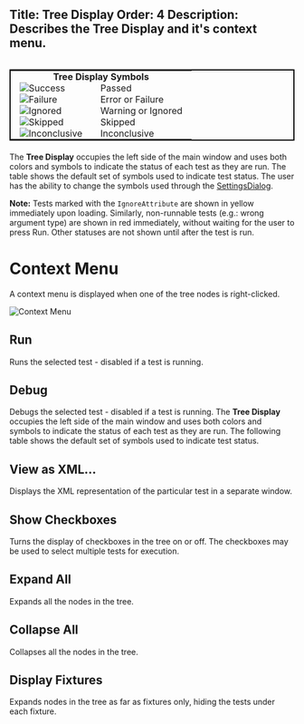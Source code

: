 Title: Tree Display
Order: 4
Description: Describes the Tree Display and it's context menu.
---
<!-- Styling for the table on this page -->
<style>
    table {
        float: left;
        margin-right: 20px;
        margin-bottom: 20px;
        border: 2px solid black;
    }
    td, th {
        padding: 0 1em;
    }
</style>

<table>
    <tr><th colspan=2>Tree Display Symbols</th></tr>
    <tr><td><img alt="Success" src="../img/Success.png"/></td>
        <td>Passed</td></tr>
    <tr><td><img alt="Failure" src="../img/Failure.png"/></td>
        <td>Error or Failure</td></tr>
    <tr><td><img alt="Ignored" src="../img/Ignored.png"/></td>
        <td>Warning or Ignored</td></tr>
    <tr><td><img alt="Skipped" src="../img/Skipped.png"/></td>
        <td>Skipped</td></tr>
    <tr><td><img alt="Inconclusive" src="../img/Inconclusive.png"/></td>
        <td>Inconclusive</td></tr>
</table>

The **Tree Display** occupies the left side of the main window and uses both colors and symbols to indicate the status of each test as they are run. The table shows the default set of symbols used to indicate test status. The user has the ability to change the symbols used through the [SettingsDialog](./settings-dialog.html#gui-settings-tree-display).

**Note:** Tests marked with the `IgnoreAttribute` are shown in yellow immediately upon loading. Similarly, non-runnable tests (e.g.: wrong argument type) are shown in red immediately, without waiting for the user to press Run. Other statuses are not shown until after the test is run.

# Context Menu

A context menu is displayed when one of the tree nodes is right-clicked.

<img class="float-right" alt="Context Menu" src="../img/contextmenu.png" />

## Run

Runs the selected test - disabled if a test is running.

## Debug

Debugs the selected test - disabled if a test is running.
The **Tree Display** occupies the left side of the main window and uses both colors and symbols to indicate the status of each test as they are run. The following table shows the default set of symbols used to indicate test status.

## View as XML...

Displays the XML representation of the particular test in a separate window.

<!--## Show Failed Assumptions

//Turns on and off the display of cases under a **Theory** that have failed
an assumption (Inconclusive results). This menu item is only displayed for
nodes that are part of a **Theory**.-->

## Show Checkboxes

Turns the display of checkboxes in the tree on or off. The checkboxes may
be used to select multiple tests for execution.

## Expand All

Expands all the nodes in the tree.

## Collapse All

Collapses all the nodes in the tree.

## Display Fixtures

Expands nodes in the tree as far as fixtures only, hiding the tests under each fixture.
